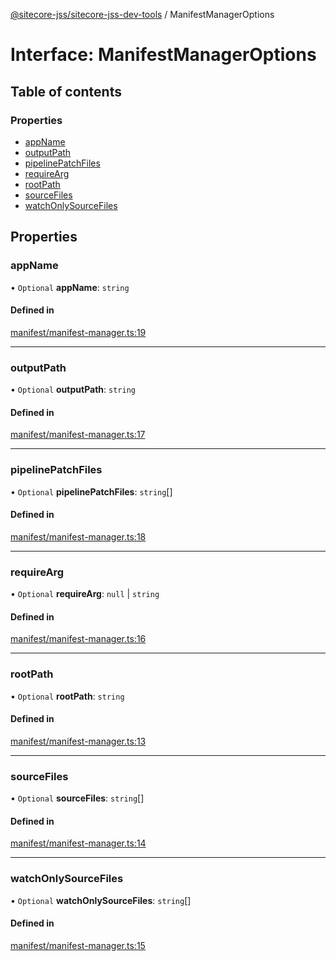 [@sitecore-jss/sitecore-jss-dev-tools](../README.md) / ManifestManagerOptions

# Interface: ManifestManagerOptions

## Table of contents

### Properties

- [appName](ManifestManagerOptions.md#appname)
- [outputPath](ManifestManagerOptions.md#outputpath)
- [pipelinePatchFiles](ManifestManagerOptions.md#pipelinepatchfiles)
- [requireArg](ManifestManagerOptions.md#requirearg)
- [rootPath](ManifestManagerOptions.md#rootpath)
- [sourceFiles](ManifestManagerOptions.md#sourcefiles)
- [watchOnlySourceFiles](ManifestManagerOptions.md#watchonlysourcefiles)

## Properties

### appName

• `Optional` **appName**: `string`

#### Defined in

[manifest/manifest-manager.ts:19](https://github.com/Sitecore/jss/blob/876dae504/packages/sitecore-jss-dev-tools/src/manifest/manifest-manager.ts#L19)

---

### outputPath

• `Optional` **outputPath**: `string`

#### Defined in

[manifest/manifest-manager.ts:17](https://github.com/Sitecore/jss/blob/876dae504/packages/sitecore-jss-dev-tools/src/manifest/manifest-manager.ts#L17)

---

### pipelinePatchFiles

• `Optional` **pipelinePatchFiles**: `string`[]

#### Defined in

[manifest/manifest-manager.ts:18](https://github.com/Sitecore/jss/blob/876dae504/packages/sitecore-jss-dev-tools/src/manifest/manifest-manager.ts#L18)

---

### requireArg

• `Optional` **requireArg**: `null` \| `string`

#### Defined in

[manifest/manifest-manager.ts:16](https://github.com/Sitecore/jss/blob/876dae504/packages/sitecore-jss-dev-tools/src/manifest/manifest-manager.ts#L16)

---

### rootPath

• `Optional` **rootPath**: `string`

#### Defined in

[manifest/manifest-manager.ts:13](https://github.com/Sitecore/jss/blob/876dae504/packages/sitecore-jss-dev-tools/src/manifest/manifest-manager.ts#L13)

---

### sourceFiles

• `Optional` **sourceFiles**: `string`[]

#### Defined in

[manifest/manifest-manager.ts:14](https://github.com/Sitecore/jss/blob/876dae504/packages/sitecore-jss-dev-tools/src/manifest/manifest-manager.ts#L14)

---

### watchOnlySourceFiles

• `Optional` **watchOnlySourceFiles**: `string`[]

#### Defined in

[manifest/manifest-manager.ts:15](https://github.com/Sitecore/jss/blob/876dae504/packages/sitecore-jss-dev-tools/src/manifest/manifest-manager.ts#L15)
